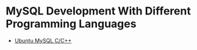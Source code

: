 # MySQL Development With Different Programming Languages
* [Ubuntu MySQL C/C++](https://github.com/db-bd/MySQL/blob/master/MySQL-CPP/Ubuntu-MySQL-Cpp.md)
